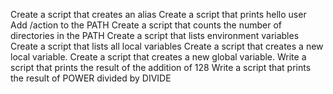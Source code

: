 Create a script that creates an alias
Create a script that prints hello user
Add /action to the PATH
Create a script that counts the number of directories in the PATH
Create a script that lists environment variables
Create a script that lists all local variables
Create a script that creates a new local variable.
Create a script that creates a new global variable.
Write a script that prints the result of the addition of 128
Write a script that prints the result of POWER divided by DIVIDE
